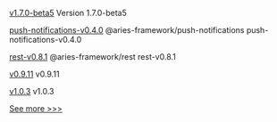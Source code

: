 
[v1.7.0-beta5](https://github.com/hyperledger-labs/hlf-operator/releases/tag/v1.7.0-beta5) Version 1.7.0-beta5

[push-notifications-v0.4.0](https://github.com/hyperledger/aries-framework-javascript-ext/releases/tag/push-notifications-v0.4.0) @aries-framework/push-notifications push-notifications-v0.4.0

[rest-v0.8.1](https://github.com/hyperledger/aries-framework-javascript-ext/releases/tag/rest-v0.8.1) @aries-framework/rest rest-v0.8.1

[v0.9.11](https://github.com/hyperledger/firefly-signer/releases/tag/v0.9.11) v0.9.11

[v1.0.3](https://github.com/hyperledger/indy-shared-gha/releases/tag/v1.0.3) v1.0.3


[See more >>>](https://start-here.hyperledger.org/releases)
